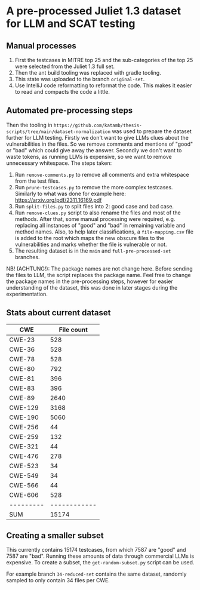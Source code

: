 # A pre-processed Juliet 1.3 dataset for LLM and SCAT testing

## Manual processes
1. First the testcases in MITRE top 25 and the sub-categories of the top 25 were selected from the Juliet 1.3 full set. 
2. Then the ant build tooling was replaced with gradle tooling.
3. This state was uploaded to the branch `original-set`.
4. Use IntelliJ code reformatting to reformat the code. This makes it easier to read and compacts the code a little.

## Automated pre-processing steps
Then the tooling in `https://github.com/katamb/thesis-scripts/tree/main/dataset-normalization` was used to prepare the 
dataset further for LLM testing. Firstly we don't want to give LLMs clues about the vulnerabilities in the files.
So we remove comments and mentions of "good" or "bad" which could give away the answer. Secondly we don't want to waste
tokens, as running LLMs is expensive, so we want to remove unnecessary whitespace. The steps taken:
1. Run `remove-comments.py` to remove all comments and extra whitespace from the test files.
2. Run `prune-testcases.py` to remove the more complex testcases. Similarly to what was done for example here: https://arxiv.org/pdf/2311.16169.pdf
3. Run `split-files.py` to split files into 2: good case and bad case.
4. Run `remove-clues.py` script to also rename the files and most of the methods. 
   After that, some manual processing were required, e.g. 
   replacing all instances of "good" and "bad" in remaining variable and method names. 
   Also, to help later classifications, a `file-mapping.csv` file is added to the root which maps the new obscure files 
   to the vulnerabilities and marks whether the file is vulnerable or not.
5. The resulting dataset is in the `main` and `full-pre-processed-set` branches.

NB! (ACHTUNG!): The package names are not change here. Before sending the files to LLM, the script replaces the package 
name. Feel free to change the package names in the pre-processing steps, however for easier understanding of the dataset,
this was done in later stages during the experimentation.

## Stats about current dataset
| CWE       | File count   |
|-----------|--------------|
| CWE-23    | 528          |
| CWE-36    | 528          |
| CWE-78    | 528          |
| CWE-80    | 792          |
| CWE-81    | 396          |
| CWE-83    | 396          |
| CWE-89    | 2640         |
| CWE-129   | 3168         |
| CWE-190   | 5060         |
| CWE-256   | 44           |
| CWE-259   | 132          |
| CWE-321   | 44           |
| CWE-476   | 278          |
| CWE-523   | 34           |
| CWE-549   | 34           |
| CWE-566   | 44           |
| CWE-606   | 528          |
| --------- | ------------ |
| SUM       | 15174        |

## Creating a smaller subset
This currently contains 15174 testcases, from which 7587 are "good" and 7587 are "bad". Running these amounts of data 
through commercial LLMs is expensive. To create a subset, the `get-random-subset.py` script can be used.

For example branch `34-reduced-set` contains the same dataset, randomly sampled to only contain 34 files per CWE.
